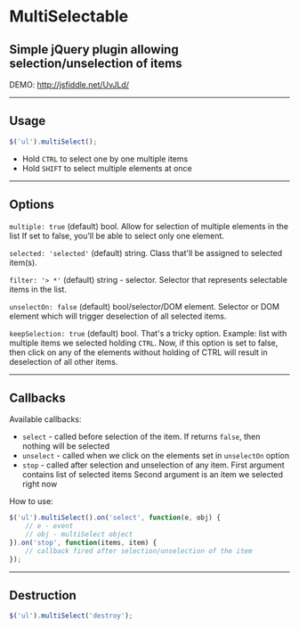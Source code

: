 # MultiSelectable

## Simple jQuery plugin allowing selection/unselection of items

DEMO: <http://jsfiddle.net/UvJLd/>

-----

## Usage

````javascript
$('ul').multiSelect();
````

* Hold `CTRL` to select one by one multiple items
* Hold `SHIFT` to select multiple elements at once

-----

## Options

`multiple: true` (default) bool. Allow for selection of multiple elements in the list
If set to false, you'll be able to select only one element.

`selected: 'selected'` (default) string. Class that'll be assigned to selected item(s).

`filter: '> *'` (default) string - selector. Selector that represents selectable items in the list.

`unselectOn: false` (default) bool/selector/DOM element. Selector or DOM element which will trigger
deselection of all selected items. 

`keepSelection: true` (default) bool. That's a tricky option. Example: list with multiple items we selected holding `CTRL`.
Now, if this option is set to false, then click on any of the elements without holding of CTRL will result in deselection of all other items.

----

## Callbacks

Available callbacks:

* `select`   - called before selection of the item. If returns `false`, then nothing will be selected
* `unselect` - called when we click on the elements set in `unselectOn` option
* `stop`     - called after selection and unselection of any item. First argument contains list of selected items
Second argument is an item we selected right now

How to use:

````javascript
$('ul').multiSelect().on('select', function(e, obj) {
	// e - event
	// obj - multiSelect object 
}).on('stop', function(items, item) {
	// callback fired after selection/unselection of the item	
});
````

----

## Destruction

````javascript
$('ul').multiSelect('destroy');
````
